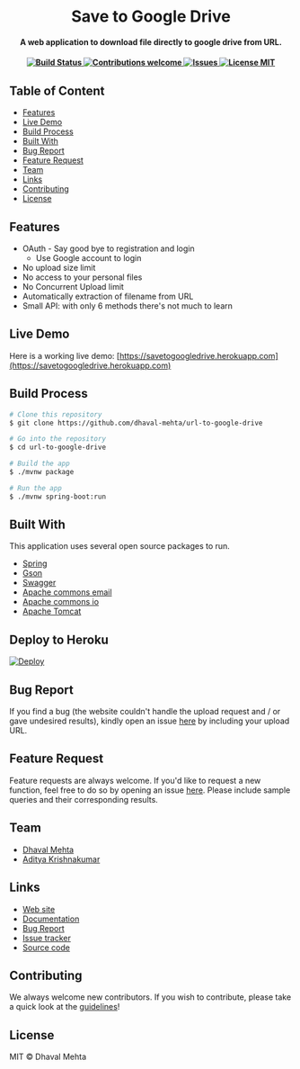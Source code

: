 
<h1 align="center">
  Save to Google Drive
  <br>
</h1>

<h4 align="center">A web application to download file directly to google drive from URL.<h4>

<div align="center">

  <!-- Build Status -->
  <a href="https://travis-ci.org/dhaval-mehta/url-to-google-drive">
    <img src="https://travis-ci.org/dhaval-mehta/url-to-google-drive.svg?branch=master"
      alt="Build Status" />
  </a>
 
  <!-- Contributions -->
  <a href="">
    <img src="https://img.shields.io/badge/contributions-welcome-orange.svg"
      alt="Contributions welcome" />
  </a>

 <!-- issues -->
  <a href="https://github.com/dhaval-mehta/url-to-google-drive/issues">
    <img src="https://img.shields.io/github/issues/dhaval-mehta/url-to-google-drive.svg"
      alt="Issues" />
  </a>
  
 <!-- License --> 
  <a href="https://github.com/dhaval-mehta/url-to-google-drive/blob/master/LICENSE">
    <img src="https://img.shields.io/github/license/dhaval-mehta/url-to-google-drive.svg"
      alt="License MIT" />
  </a>
</div>
  
## Table of Content  
- [Features](#features)
- [Live Demo](#live-demo)
- [Build Process](#build-process)
- [Built With](#built-with)
- [Bug Report](#bug-report)
- [Feature Request](#feature-request)
- [Team](#team)
- [Links](#links)
- [Contributing](#contributing)
- [License](#license)

## Features

* OAuth - Say good bye to registration and login
  - Use Google account to login
* No upload size limit
* No access to your personal files
* No Concurrent Upload limit
* Automatically extraction of filename from URL
* Small API: with only 6 methods there's not much to learn

## Live Demo

Here is a working live demo: [https://savetogoogledrive.herokuapp.com](https://savetogoogledrive.herokuapp.com)

## Build Process

```bash
# Clone this repository
$ git clone https://github.com/dhaval-mehta/url-to-google-drive

# Go into the repository
$ cd url-to-google-drive

# Build the app
$ ./mvnw package

# Run the app
$ ./mvnw spring-boot:run
```

## Built With

This application uses several open source packages to run.

- [Spring](https://spring.io/)
- [Gson](https://github.com/google/gson)
- [Swagger](http://springfox.github.io/springfox/)
- [Apache commons email](https://commons.apache.org/proper/commons-email/)
- [Apache commons io](https://commons.apache.org/proper/commons-io/)
- [Apache Tomcat](http://tomcat.apache.org/)

## Deploy to Heroku

[![Deploy](https://www.herokucdn.com/deploy/button.svg)](https://heroku.com/deploy?template=https://github.com/HirushaXD/cloud-transfer-backend)

## Bug Report

If you find a bug (the website couldn't handle the upload request and / or gave undesired results), kindly open an issue [here](https://github.com/dhaval-mehta/url-to-google-drive/issues/new) by including your upload URL.

## Feature Request

Feature requests are always welcome. If you'd like to request a new function, feel free to do so by opening an issue [here](https://github.com/dhaval-mehta/url-to-google-drive/issues/new). Please include sample queries and their corresponding results.

## Team

- [Dhaval Mehta](https://github.com/dhaval-mehta)
- [Aditya Krishnakumar](https://github.com/beingadityak)

## Links

* [Web site](https://savetogoogledrive.herokuapp.com)
* [Documentation](https://savetogoogledrive.herokuapp.com/swagger-ui.html)
* [Bug Report](https://savetogoogledrive.herokuapp.com/bug_report.jsp)
* [Issue tracker](https://github.com/dhaval-mehta/url-to-google-drive/issues)
* [Source code](https://github.com/dhaval-mehta/url-to-google-drive/)

## Contributing

We always welcome new contributors. If you wish to contribute, please take a quick look at the [guidelines](./CONTRIBUTING.md)!

## License

MIT © Dhaval Mehta
